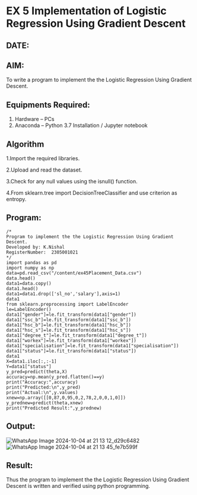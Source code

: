 # EX 5 Implementation of Logistic Regression Using Gradient Descent
## DATE:
## AIM:
To write a program to implement the the Logistic Regression Using Gradient Descent.

## Equipments Required:
1. Hardware – PCs
2. Anaconda – Python 3.7 Installation / Jupyter notebook

## Algorithm
1.Import the required libraries.<p>
2.Upload and read the dataset.<p>
3.Check for any null values using the isnull() function.<p>
4.From sklearn.tree import DecisionTreeClassifier and use criterion as entropy.

## Program:
```
/*
Program to implement the the Logistic Regression Using Gradient Descent.
Developed by: K.Nishal
RegisterNumber:  2305001021
*/
import pandas as pd
import numpy as np
data=pd.read_csv("/content/ex45Placement_Data.csv")
data.head()
data1=data.copy()
data1.head()
data1=data1.drop(['sl_no','salary'],axis=1)
data1
from sklearn.preprocessing import LabelEncoder
le=LabelEncoder()
data1["gender"]=le.fit_transform(data1["gender"])
data1["ssc_b"]=le.fit_transform(data1["ssc_b"])
data1["hsc_b"]=le.fit_transform(data1["hsc_b"])
data1["hsc_s"]=le.fit_transform(data1["hsc_s"])
data1["degree_t"]=le.fit_transform(data1["degree_t"])
data1["workex"]=le.fit_transform(data1["workex"])
data1["specialisation"]=le.fit_transform(data1["specialisation"])
data1["status"]=le.fit_transform(data1["status"])
data1
X=data1.iloc[:,:-1]
Y=data1["status"]
y_pred=predict(theta,X)
accuracy=np.mean(y_pred.flatten()==y)
print("Accuracy:",accuracy)
print("Predicted:\n",y_pred)
print("Actual:\n",y.values)
xnew=np.array([[0,87,0,95,0,2,78,2,0,0,1,0]])
y_prednew=predict(theta,xnew)
print("Predicted Result:",y_prednew)
```

## Output:
![WhatsApp Image 2024-10-04 at 21 13 12_d29c6482](https://github.com/user-attachments/assets/5e2e7109-79cd-4999-9ad1-7dc75502a0a2)
![WhatsApp Image 2024-10-04 at 21 13 45_fe7b599f](https://github.com/user-attachments/assets/ce2df77e-a1f4-46ac-91cd-0e181cbf73b4)



## Result:
Thus the program to implement the the Logistic Regression Using Gradient Descent is written and verified using python programming.


